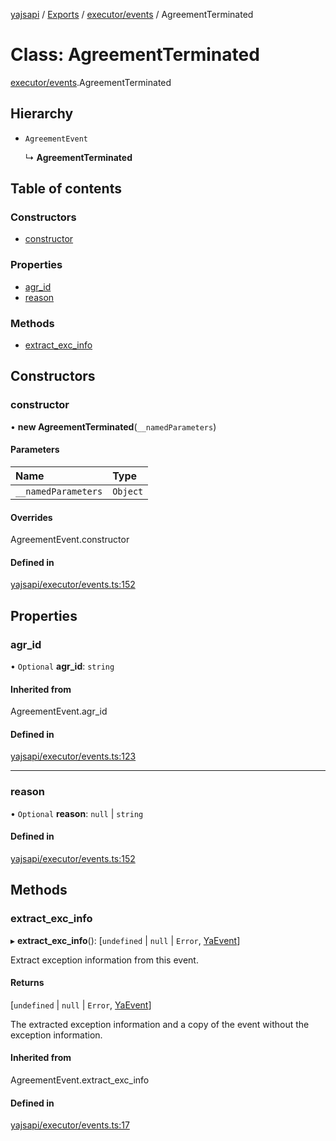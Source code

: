 [yajsapi](../README.md) / [Exports](../modules.md) / [executor/events](../modules/executor_events.md) / AgreementTerminated

# Class: AgreementTerminated

[executor/events](../modules/executor_events.md).AgreementTerminated

## Hierarchy

- `AgreementEvent`

  ↳ **AgreementTerminated**

## Table of contents

### Constructors

- [constructor](executor_events.agreementterminated.md#constructor)

### Properties

- [agr\_id](executor_events.agreementterminated.md#agr_id)
- [reason](executor_events.agreementterminated.md#reason)

### Methods

- [extract\_exc\_info](executor_events.agreementterminated.md#extract_exc_info)

## Constructors

### constructor

• **new AgreementTerminated**(`__namedParameters`)

#### Parameters

| Name | Type |
| :------ | :------ |
| `__namedParameters` | `Object` |

#### Overrides

AgreementEvent.constructor

#### Defined in

[yajsapi/executor/events.ts:152](https://github.com/golemfactory/yajsapi/blob/8f42a91/yajsapi/executor/events.ts#L152)

## Properties

### agr\_id

• `Optional` **agr\_id**: `string`

#### Inherited from

AgreementEvent.agr\_id

#### Defined in

[yajsapi/executor/events.ts:123](https://github.com/golemfactory/yajsapi/blob/8f42a91/yajsapi/executor/events.ts#L123)

___

### reason

• `Optional` **reason**: ``null`` \| `string`

#### Defined in

[yajsapi/executor/events.ts:152](https://github.com/golemfactory/yajsapi/blob/8f42a91/yajsapi/executor/events.ts#L152)

## Methods

### extract\_exc\_info

▸ **extract_exc_info**(): [`undefined` \| ``null`` \| `Error`, [YaEvent](executor_events.yaevent.md)]

Extract exception information from this event.

#### Returns

[`undefined` \| ``null`` \| `Error`, [YaEvent](executor_events.yaevent.md)]

The extracted exception information and a copy of the event without the exception information.

#### Inherited from

AgreementEvent.extract\_exc\_info

#### Defined in

[yajsapi/executor/events.ts:17](https://github.com/golemfactory/yajsapi/blob/8f42a91/yajsapi/executor/events.ts#L17)
